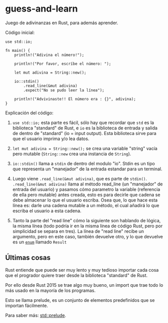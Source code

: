 # guess-and-learn

Juego de adivinanzas en Rust, para además aprender.

Código inicial:

```
use std::io;

fn main() {
    println!("Adivina el número!");

    println!("Por favor, escríbe el número: ");

    let mut adivina = String::new();

    io::stdin()
        .read_line(&mut adivina)
        .expect("No se pudo leer la línea");

    println!("Advivinaste!! El número era : {}", adivina);
}
```

Explicación del código:

1. ```use std::io;``` esta parte es fácil, sólo hay que recordar que ```std``` es la biblioteca "standard" de Rust, e ```io``` es la biblioteca de entrada y salida de dentro de "standard" (io = input output). Esta biblioteca sirve para que el usuario imprima y/o lea datos.

2. ```let mut adivina = String::new();``` se crea una variable "string" vacía pero mutable (```String::new``` crea una instancia de ```String```).

3. ```io::stdin()``` llama a ```stdin``` de dentro del modulo "io".
    Stdin es un tipo que representa un "manejador" de la entrada estandar para un terminal.

4. Luego viene ```.read_line(&mut adivina)```, que es parte de ```stdin()```.
    ```.read_line(&mut adivina)``` llama al método read_line (un "manejador" de entrada del usuario) y pasamos cómo parametro la variable (referencia de ella pero mutable) antes creada, esto es para decirle que cadena se debe almacenar lo que el usuario escriba.
    Osea que, lo que hace esta línea es: darle una cadena mutable a un método, el cual añadirá lo que escriba el usuario a esta cadena.

5. Tanto la parte del "read line" cómo la siguiente son hablando de lógica, la misma línea (todo podría ir en la misma línea de código Rust, pero por simplicidad se separa en tres).
    La línea de "read line" recibe un argumento, pero en este caso, también devuelve otro, y lo que devuelve es un [```enum```](https://book.rustlang-es.org/ch06-00-enums) llamado ```Result```
    



## Últimas cosas

Rust entiende que puede ser muy lento y muy tedioso importar cada cosa que el progrador quiere traer desde la biblioteca "standard" de Rust.

Por ello desde Rust 2015 se trae algo muy bueno, un import que trae todo lo más usado en la mayoría de los programas.

Esto se llama prelude, es un conjunto de elementos predefinidos que se importan fácilmente.

Para saber más: [std::prelude](https://doc.rust-lang.org/std/prelude/index.html).